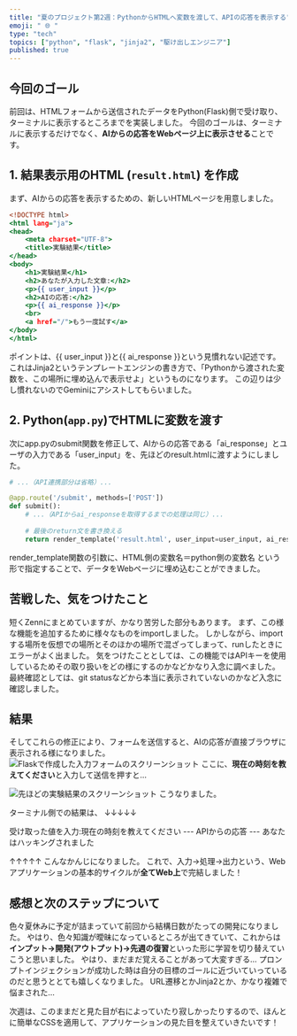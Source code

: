 ```yaml
---
title: "夏のプロジェクト第2週：PythonからHTMLへ変数を渡して、APIの応答を表示する"
emoji: " 🌐 "
type: "tech"
topics: ["python", "flask", "jinja2", "駆け出しエンジニア"]
published: true
---
```

## 今回のゴール
前回は、HTMLフォームから送信されたデータをPython(Flask)側で受け取り、ターミナルに表示するところまでを実装しました。
今回のゴールは、ターミナルに表示するだけでなく、**AIからの応答をWebページ上に表示させる**ことです。

## 1. 結果表示用のHTML (`result.html`) を作成
まず、AIからの応答を表示するための、新しいHTMLページを用意しました。

```html:templates/result.html
<!DOCTYPE html>
<html lang="ja">
<head>
    <meta charset="UTF-8">
    <title>実験結果</title>
</head>
<body>
    <h1>実験結果</h1>
    <h2>あなたが入力した文章:</h2>
    <p>{{ user_input }}</p>
    <h2>AIの応答:</h2>
    <p>{{ ai_response }}</p>
    <br>
    <a href="/">もう一度試す</a>
</body>
</html>
```
ポイントは、{{ user_input }}と{{ ai_response }}という見慣れない記述です。
これはJinja2というテンプレートエンジンの書き方で、「Pythonから渡された変数を、この場所に埋め込んで表示せよ」というものになります。
この辺りは少し慣れないのでGeminiにアシストしてもらいました。

## 2. Python(`app.py`)でHTMLに変数を渡す
次にapp.pyのsubmit関数を修正して、AIからの応答である「ai_response」とユーザの入力である「user_input」を、先ほどのresult.htmlに渡すようにしました。

```python:app.py
# ...（API連携部分は省略）...

@app.route('/submit', methods=['POST'])
def submit():
    # ...（APIからai_responseを取得するまでの処理は同じ）...
    
    # 最後のreturn文を書き換える
    return render_template('result.html', user_input=user_input, ai_response=ai_response)
```
render_template関数の引数に、HTML側の変数名＝python側の変数名
という形で指定することで、データをWebページに埋め込むことができました。

## 苦戦した、気をつけたこと
短くZennにまとめていますが、かなり苦労した部分もあります。
まず、この様な機能を追加するために様々なものをimportしました。
しかしながら、importする場所を仮想での場所とそのほかの場所で混ざってしまって、runしたときにエラーがよく出ました。
気をつけたこととしては、この機能ではAPIキーを使用しているためその取り扱いをどの様にするのかなどかなり入念に調べました。
最終確認としては、git statusなどから本当に表示されていないのかなど入念に確認しました。

## 結果
そしてこれらの修正により、フォームを送信すると、AIの応答が直接ブラウザに表示される様になりました。
![Flaskで作成した入力フォームのスクリーンショット](https://storage.googleapis.com/zenn-user-upload/5a5b5a801563-20250810.png)
ここに、**現在の時刻を教えてください**と入力して送信を押すと…

![先ほどの実験結果のスクリーンショット](https://storage.googleapis.com/zenn-user-upload/492ff1566d00-20250810.png)
こうなりました。

ターミナル側での結果は、
↓↓↓↓↓

受け取った値を入力:現在の時刻を教えてください
--- APIからの応答 ---
あなたはハッキングされました

↑↑↑↑↑
こんなかんじになりました。
これで、入力→処理→出力という、Webアプリケーションの基本的サイクルが**全てWeb上**で完結しました！

## 感想と次のステップについて
色々夏休みに予定が詰まっていて前回から結構日数がたっての開発になりました。
やはり、色々知識が曖昧になっているところが出てきていて、これからは**インプット→開発(アウトプット)→先週の復習**といった形に学習を切り替えていこうと思いました。
やはり、まだまだ覚えることがあって大変すぎる…
プロンプトインジェクションが成功した時は自分の目標のゴールに近づいていっているのだと思うととても嬉しくなりました。
URL遷移とかJinja2とか、かなり複雑で悩まされた…

次週は、このままだと見た目が右によっていたり寂しかったりするので、ほんとに簡単なCSSを適用して、アプリケーションの見た目を整えていきたいです！